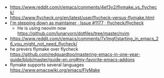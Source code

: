 - https://www.reddit.com/r/emacs/comments/4ef3y2/flymake_vs_flycheck/
- https://www.flycheck.org/en/latest/user/flycheck-versus-flymake.html
- [I'm stepping down as maintainer · Issue #1177 · flycheck/flycheck](https://github.com/flycheck/flycheck/issues/1177)
  - He is using neovim now https://github.com/lunaryorn/dotfiles/tree/master/nvim
- https://www.reddit.com/r/emacs/comments/7x1mgf/starting_in_emacs_26_you_might_not_need_flycheck/
- he prevers flymake over flycheck https://github.com/redguardtoo/mastering-emacs-in-one-year-guide/blob/master/guide-en.org#my-favorite-emacs-addons
- flymake supports several languages https://www.emacswiki.org/emacs/FlyMake
